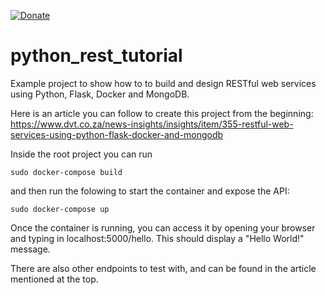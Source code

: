 [![Donate](https://img.shields.io/badge/Donate-PayPal-green.svg)](https://www.paypal.com/cgi-bin/webscr?cmd=_s-xclick&hosted_button_id=RVJC5VUM5ZEW8&source=url)

# python_rest_tutorial

Example project to show how to to build and design RESTful web services using Python, Flask, Docker and MongoDB.

Here is an article you can follow to create this project from the beginning:
https://www.dvt.co.za/news-insights/insights/item/355-restful-web-services-using-python-flask-docker-and-mongodb

Inside the root project you can run

```
sudo docker-compose build
```

and then run the folowing to start the container and expose the API:

```
sudo docker-compose up
```

Once the container is running, you can access it by opening your browser and typing in localhost:5000/hello. This should 
display a "Hello World!" message.

There are also other endpoints to test with, and can be found in the article mentioned at the top.
